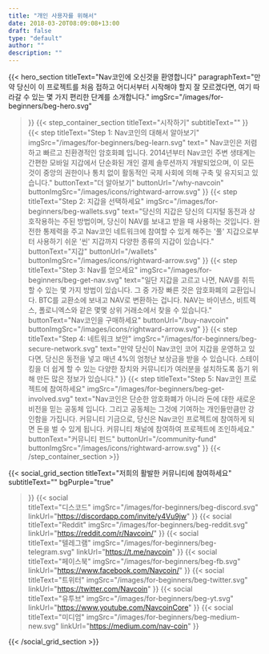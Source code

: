 ```yaml
---
title: "개인 사용자를 위해서"
date: 2018-03-20T08:09:08+13:00
draft: false
type: "default"
author: ""
description: ""
---
```

{{< hero_section
titleText="Nav코인에 오신것을 환영합니다"
paragraphText="만약 당신이 이 프로젝트를 처음 접하고 어디서부터 시작해야 할지 잘 모르겠다면, 여기 따라갈 수 있는 몇 가지 편리한 단계를&nbsp;소개합니다."
imgSrc="/images/for-beginners/beg-hero.svg"
>}}
{{< step_container_section 
    titleText="시작하기"
    subtitleText=""
>}}
  {{< step 
      titleText="Step 1: Nav코인의 대해서 알아보기"
      imgSrc="/images/for-beginners/beg-learn.svg"
      text=" Nav코인은 저렴하고 빠르고 친환경적인 암호화폐 입니다. 2014년부터 Nav코인 주변 생태계는 간편한 모바일 지갑에서 단순화된 개인 결제 솔루션까지 개발되었으며, 이 모든 것이 중앙의 권한이나 통치 없이 활동적인 국제 사회에 의해 구축 및 유지되고&nbsp;있습니다."
      buttonText="더 알아보기"
      buttonUrl="/why-navcoin"
      buttonImgSrc="/images/icons/rightward-arrow.svg"
  >}}
  {{< step 
      titleText="Step 2: 지갑을 선택하세요"
      imgSrc="/images/for-beginners/beg-wallets.svg"
      text="당신의 지갑은 당신의 디지털 동전과 상호작용하는 주된 방법이며, 당신이 NAV를 보내고 받을 때 사용하는 것입니다. 완전한 통제력을 주고 Nav코인 네트워크에 참여할 수 있게 해주는 '풀' 지갑으로부터 사용하기 쉬운 '씬' 지갑까지 다양한 종류의 지갑이 있습니다."
      buttonText="지갑"
      buttonUrl="/wallets"
      buttonImgSrc="/images/icons/rightward-arrow.svg"
  >}}
  {{< step
      titleText="Step 3: Nav를 얻으세요"
      imgSrc="/images/for-beginners/beg-get-nav.svg"
      text="일단 지갑을 고르고 나면, NAV를 취득할 수 있는 몇 가지 방법이 있습니다. 그 중 가장 빠른 것은 암호화폐의 교환입니다. BTC를 교환소에 보내고 NAV로 변환하는 겁니다. NAV는 바이낸스, 비트렉스, 폴로니엑스와 같은 몇몇 상위 거래소에서 찾을 수&nbsp;있습니다."
      buttonText="Nav코인을 구매하세요"
      buttonUrl="/buy-navcoin"
      buttonImgSrc="/images/icons/rightward-arrow.svg"
  >}}
  {{< step
      titleText="Step 4: 네트워크 보안"
      imgSrc="/images/for-beginners/beg-secure-network.svg"
      text="만약 당신이 Nav코인 코어 지갑을 운영하고 있다면, 당신은 동전을 넣고 매년 4%의 엄청난 보상금을 받을 수 있습니다. 스테이킹을 더 쉽게 할 수 있는 다양한 장치와 커뮤니티가 여러분을 설치하도록 돕기 위해 만든 많은 정보가&nbsp;있습니다."
  >}}
  {{< step
      titleText="Step 5: Nav코인 프로젝트에 참여하세요"
      imgSrc="/images/for-beginners/beg-get-involved.svg"
      text="Nav코인은 단순한 암호화폐가 아니라 돈에 대한 새로운 비전을 믿는 공동체 입니다. 그리고 공동체는 그것에 기여하는 개인들만큼만 강인함을 가집니다. 커뮤니티 기금으로, 당신은 Nav코인 프로젝트에 참여하게 되면 돈을 벌 수 있게 됩니다. 커뮤니티 채널에 참여하여 프로젝트에 조인하세요."
      buttonText="커뮤니티 펀드"
      buttonUrl="/community-fund"
      buttonImgSrc="/images/icons/rightward-arrow.svg"
  >}}
{{< /step_container_section >}}

{{< social_grid_section 
    titleText="저희의 활발한 커뮤니티에 참여하세요"
    subtitleText=""
    bgPurple="true"
>}}
    {{< social                 
    titleText="디스코드"
    imgSrc="/images/for-beginners/beg-discord.svg"
    linkUrl="https://discordapp.com/invite/y4Vu9jw"
>}}
{{< social                 
    titleText="Reddit"
    imgSrc="/images/for-beginners/beg-reddit.svg"
    linkUrl="https://reddit.com/r/Navcoin/"
>}}
{{< social                 
    titleText="텔레그램"
    imgSrc="/images/for-beginners/beg-telegram.svg"
    linkUrl="https://t.me/navcoin"
>}}
{{< social                 
    titleText="페이스북"
    imgSrc="/images/for-beginners/beg-fb.svg"
    linkUrl="https://www.facebook.com/Navcoin/"
>}}
{{< social                 
    titleText="트위터"
    imgSrc="/images/for-beginners/beg-twitter.svg"
    linkUrl="https://twitter.com/Navcoin"
>}}
{{< social                 
    titleText="유투브"
    imgSrc="/images/for-beginners/beg-yt.svg"
    linkUrl="https://www.youtube.com/NavcoinCore"
>}}
{{< social                 
    titleText="미디엄"
    imgSrc="/images/for-beginners/beg-medium-new.svg"
    linkUrl="https://medium.com/nav-coin"
>}}

{{< /social_grid_section >}}
